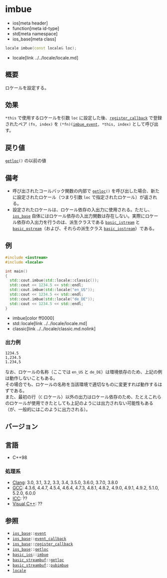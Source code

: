# imbue
* ios[meta header]
* function[meta id-type]
* std[meta namespace]
* ios_base[meta class]

```cpp
locale imbue(const locale& loc);
```
* locale[link ../../locale/locale.md]

## 概要
ロケールを設定する。


## 効果
`*this` で使用するロケールを引数 `loc` に設定した後、[`register_callback`](register_callback.md) で登録されたペア `(fn, index)` を `(*fn)(`[`imbue_event`](type-event.md)`, *this, index)` として呼び出す。


## 戻り値
[`getloc`](getloc.md)`()` の以前の値


## 備考
- 呼び出されたコールバック関数の内部で [`getloc`](getloc.md)`()` を呼び出した場合、新たに設定されたロケール（つまり引数 `loc` で指定されたロケール）が返される。
- 設定されたロケールは、ロケール依存の入出力に使用される。ただし、[`ios_base`](../ios_base.md) 自体にはロケール依存の入出力関数は存在しない。実際にロケール依存の入出力を行うのは、派生クラスである [`basic_istream`](../../istream/basic_istream.md) と [`basic_ostream`](../../ostream/basic_ostream.md)（および、それらの派生クラス [`basic_iostream`](../../istream/basic_iostream.md)）である。


## 例
```cpp
#include <iostream>
#include <locale>

int main()
{
  std::cout.imbue(std::locale::classic());
  std::cout << 1234.5 << std::endl;
  std::cout.imbue(std::locale("en_US"));
  std::cout << 1234.5 << std::endl;
  std::cout.imbue(std::locale("de_DE"));
  std::cout << 1234.5 << std::endl;
}
```
* imbue[color ff0000]
* std::locale[link ../../locale/locale.md]
* classic[link ../../locale/classic.md.nolink]

### 出力例
```
1234.5
1,234.5
1.234,5
```

なお、ロケールの名称（ここでは `en_US` と `de_DE`）は環境依存のため、上記の例は動作しないこともある。  
その場合でも、ロケールの名称を当該環境で適切なものに変更すれば動作するはずである。  
また、最初の行（`C` ロケール）以外の出力はロケール依存のため、たとえこれらのロケールが使用できたとしても上記のようには出力されない可能性もある（が、一般的にはこのように出力される）。


## バージョン
## 言語
- C++98

### 処理系
- [Clang](/implementation.md#clang): 3.0, 3.1, 3.2, 3.3, 3.4, 3.5.0, 3.6.0, 3.7.0, 3.8.0
- [GCC](/implementation.md#gcc): 4.3.6, 4.4.7, 4.5.4, 4.6.4, 4.7.3, 4.8.1, 4.8.2, 4.9.0, 4.9.1, 4.9.2, 5.1.0, 5.2.0, 6.0.0
- [ICC](/implementation.md#icc): ??
- [Visual C++](/implementation.md#visual_cpp): ??


## 参照
- [`ios_base`](../ios_base.md)`::`[`event`](type-event.md)
- [`ios_base`](../ios_base.md)`::`[`event_callback`](type-event_callback.md)
- [`ios_base`](../ios_base.md)`::`[`register_callback`](register_callback.md)
- [`ios_base`](../ios_base.md)`::`[`getloc`](getloc.md)
- [`basic_ios`](../basic_ios.md)`::`[`imbue`](../basic_ios/imbue.md)
- [`basic_streambuf`](../../streambuf/basic_streambuf.md)`::`[`getloc`](../../streambuf/basic_streambuf/getloc.md)
- [`basic_streambuf`](../../streambuf/basic_streambuf.md)`::`[`pubimbue`](../../streambuf/basic_streambuf/pubimbue.md)
- [`locale`](../../locale/locale.md)
